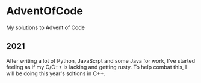 # AdventOfCode

My solutions to Advent of Code

## 2021

After writing a lot of Python, JavaScrpt and some Java for work, I've started feeling as if my C/C++ is
lacking and getting rusty. To help combat this, I will be doing this year's soltions in C++.
